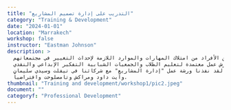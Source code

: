 ```yaml
---
title: "التدريب على إدارة تصميم المشاريع"
category: "Training & Development"
date: "2024-01-01"
location: "Marrakech"
workshop: false
instructor: "Eastman Johnson"
description: >
  نحن نؤمن بأهمية بناء القدرات لتمكين الأفراد من امتلاك المهارات والموارد اللازمة لإحداث التغيير في مجتمعاتهم. 
  ولهذا السبب ركزت المجتمعات المرنة على تقديم ورش عمل معتمدة لتعليم الطلاب والجمعيات الشبابية التفكير الإبداعي والنقدي، 
  وكيفية إنشاء وإدارة وتنفيذ مشاريعهم الخاصة. لقد نفذنا ورشة عمل "إدارة المشاريع" مع شركائنا في تيفلت وسيدي سليمان 
  وآيت داود ومراكش وتامصلوحت وافتراضياً.
thumbnail: "Training and development/workshop1/pic2.jpeg"
document: ""
categoryf: "Professional Development"
---
```

